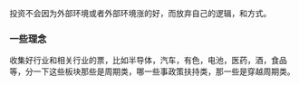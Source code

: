 投资不会因为外部环境或者外部环境涨的好，而放弃自己的逻辑，和方式。

### 一些理念

收集好行业和相关行业的票，比如半导体，汽车，有色，电池，医药，酒，食品等，分一下这些板块那些是周期类，哪一些事政策扶持类，那一些是穿越周期类。
